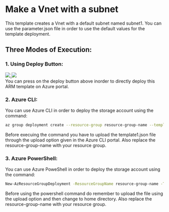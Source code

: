# Make a Vnet with a subnet 


This template creates a Vnet with a default subnet named subnet1. You can use the parameter.json file in order to use the default values for the template deployment.

## Three Modes of Execution:<br/>
### 1. Using Deploy Button:
 <a href="https://portal.azure.com/#create/Microsoft.Template/uri/https%3A%2F%2Fraw.githubusercontent.com%2FSouradeep2304%2FAzure-Templates%2Fmaster%2FVnet%20Template%201%2Ftemplate2.json" target="_blank">
    <img src="http://azuredeploy.net/deploybutton.png"/>
</a>
<a href="http://armviz.io/#/?load=https%3A%2F%2Fraw.githubusercontent.com%2FSouradeep2304%2FAzure-Templates%2Fmaster%2FVnet%20Template%201%2Ftemplate2.json" target="_blank">
    <img src="http://armviz.io/visualizebutton.png"/>
</a><br/>
You can press on the deploy button above inorder to directly deploy this ARM template on Azure portal.<br/>

### 2. Azure CLI:
You can use Azure CLI in order to deploy the storage account using the command:
```bash
az group deployment create --resource-group resource-group-name --template-file template2.json
```
Before execuing the command you have to upload the template1.json file through the upload option given in the Azure CLI portal. Also replace the resource-group-name with your resource group.<br/>
### 3. Azure PowerShell:
 You can use Azure PoweShell in order to deploy the storage account using the command:
```bash
New-AzResourceGroupDeployment -ResourceGroupName resource-group-name -TemplateFile template2.json
``` 
Before using the powershell command do remember to upload the file using the upload option and then change to home directory. Also replace the resource-group-name with your resource group.
